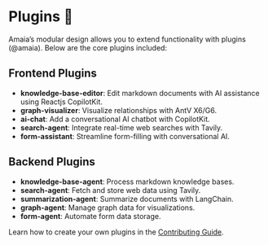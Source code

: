 # Plugins 🧩

Amaia’s modular design allows you to extend functionality with plugins (@amaia). Below are the core plugins included:

## Frontend Plugins

* **knowledge-base-editor**: Edit markdown documents with AI assistance using Reactjs CopilotKit.
* **graph-visualizer**: Visualize relationships with AntV X6/G6.
* **ai-chat**: Add a conversational AI chatbot with CopilotKit.
* **search-agent**: Integrate real-time web searches with Tavily.
* **form-assistant**: Streamline form-filling with conversational AI.

## Backend Plugins

* **knowledge-base-agent**: Process markdown knowledge bases.
* **search-agent**: Fetch and store web data using Tavily.
* **summarization-agent**: Summarize documents with LangChain.
* **graph-agent**: Manage graph data for visualizations.
* **form-agent**: Automate form data storage.

Learn how to create your own plugins in the [Contributing Guide](contributing.md).
